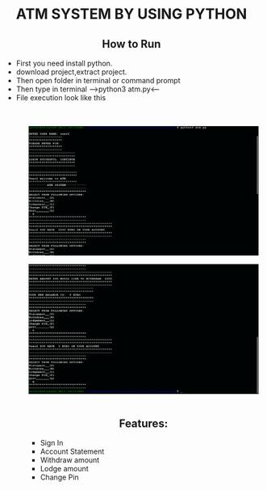 <h1 ALIGN="CENTER">ATM SYSTEM BY USING PYTHON</h1>
<h2 align="center">How to Run</h2>
<ul>
  <li>First you need install python.</li>
  <li>download project,extract project.</li>
  <li>Then open folder in terminal or command prompt</li>
  <li>Then type in terminal -->python3 atm.py<--</li>  
  <li>File execution look like this</li>  
<ul>
  <br>
  <br>
<img align="center"  src = "IG/IG2.png"><br><br>
<img align="center"  src = "IG/IG1.png"><br><br>
  
<h2 align="center">Features:</h2>
<ul>
<li>Sign In</li>
<li>Account Statement</li>
<li>Withdraw amount</li>
<li>Lodge amount</li>
<li>Change Pin</li>
</ul>
